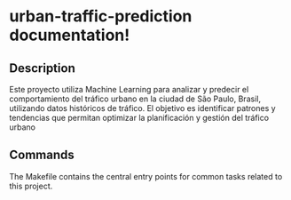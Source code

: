 # urban-traffic-prediction documentation!

## Description

Este proyecto utiliza Machine Learning para analizar y predecir el comportamiento del tráfico urbano en la ciudad de São Paulo, Brasil, utilizando datos históricos de tráfico. El objetivo es identificar patrones y tendencias que permitan optimizar la planificación y gestión del tráfico urbano

## Commands

The Makefile contains the central entry points for common tasks related to this project.

